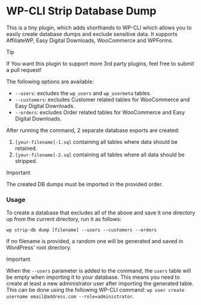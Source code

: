 # WP-CLI Strip Database Dump

This is a tiny plugin, which adds shorthands to WP-CLI which allows you to easily create database dumps and exclude
sensitive data. It supports AffiliateWP, Easy Digital Downloads, WooCommerce and WPForms.

> [!TIP]
> If You want this plugin to support more 3rd party plugins, feel free to submit a pull request!

The following options are available:

- `--users`: excludes the `wp_users` and `wp_usermeta` tables.
- `--customers`: excludes Customer related tables for WooCommerce and Easy Digital Downloads.
- `--orders`: excludes Order related tables for WooCommerce and Easy Digital Downloads.

After running the command, 2 separate database exports are created:

1. `[your-filename]-1.sql` containing all tables where data should be retained.
2. `[your-filename]-2.sql` containing all tables where all data should be stripped.

> [!IMPORTANT]
> The created DB dumps must be imported in the provided order.

### Usage

To create a database that excludes all of the above and save it one directory up from the current directory, run it as
follows:

````
wp strip-db dump [filename] --users --customers --orders
````

If no filename is provided, a random one will be generated and saved in WordPress' root directory.

> [!IMPORTANT]
> When the `--users` parameter is added to the command, the `users` table will be empty when importing it to your
> database. This means you need to create at least a new administrator user after importing the generated table. This
> can
> be done using the following
> WP-CLI command: `wp user create username email@address.com --role=administrator`.
